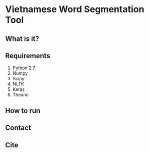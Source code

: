 # Vietnamese Word Segmentation Tool

## What is it?

## Requirements
1. Python 2.7
2. Numpy
3. Scipy
4. NLTK
5. Keras
6. Theano

## How to run

## Contact

## Cite

